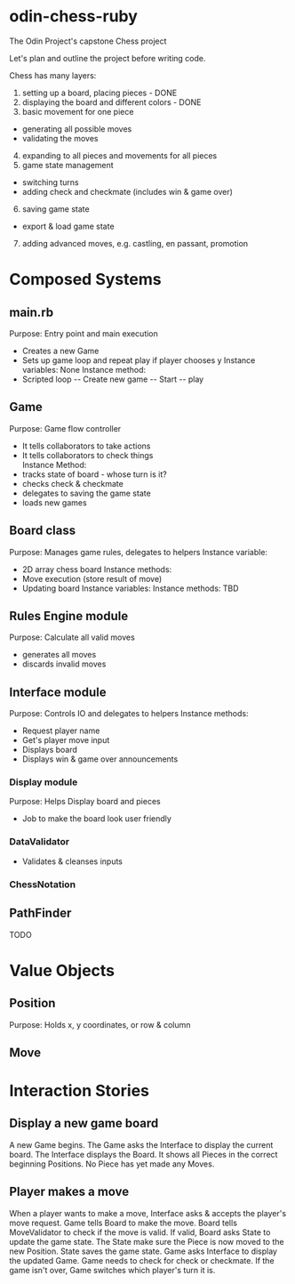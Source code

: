 # odin-chess-ruby
The Odin Project's capstone Chess project

Let's plan and outline the project before writing code.

Chess has many layers: 
1. setting up a board, placing pieces - DONE
2. displaying the board and different colors - DONE
3. basic movement for one piece
- generating all possible moves
- validating the moves
4. expanding to all pieces and movements for all pieces
5. game state management 
- switching turns
- adding check and checkmate (includes win & game over)
6. saving game state
- export & load game state 
7. adding advanced moves, e.g. castling, en passant, promotion

# Composed Systems 

## main.rb
Purpose: Entry point and main execution
- Creates a new Game
- Sets up game loop and repeat play if player chooses y
Instance variables: None
Instance method:
- Scripted loop
-- Create new game
-- Start
-- play

## Game
Purpose: Game flow controller
- It tells collaborators to take actions
- It tells collaborators to check things  
Instance Method:
- tracks state of board - whose turn is it?
- checks check & checkmate 
- delegates to saving the game state
- loads new games

## Board class
Purpose: Manages game rules, delegates to helpers
Instance variable:
- 2D array chess board
Instance methods:
- Move execution (store result of move)
- Updating board
Instance variables:
Instance methods:
TBD

## Rules Engine module
Purpose: Calculate all valid moves
- generates all moves
- discards invalid moves


## Interface module
Purpose: Controls IO and delegates to helpers
Instance methods:
- Request player name
- Get's player move input
- Displays board
- Displays win & game over announcements

### Display module
Purpose: Helps Display board and pieces
- Job to make the board look user friendly

### DataValidator
- Validates & cleanses inputs

### ChessNotation

## PathFinder
TODO

# Value Objects

## Position
Purpose: Holds x, y coordinates, or row & column

## Move

# Interaction Stories

## Display a new game board
A new Game begins. The Game asks the Interface to 
display the current board. The Interface displays
the Board. It shows all Pieces in the correct 
beginning Positions. No Piece has yet made any Moves.

## Player makes a move
When a player wants to make a move, Interface asks &
accepts the player's move request. Game tells 
Board to make the move. Board tells MoveValidator to 
check if the move is valid. If valid,
Board asks State to update the game state. The 
State make sure the Piece is now moved to the
new Position. State saves the game state. Game 
asks Interface to display the updated Game.
Game needs to check for check or checkmate. If
the game isn't over, Game switches which 
player's turn it is. 
